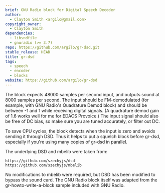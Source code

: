 ```yaml
---
brief: GNU Radio block for Digital Speech Decoder
author:
  - Clayton Smith <argilo@gmail.com>
copyright_owner:
  - Clayton Smith
dependencies:
  - libsndfile
  - gnuradio (>= 3.7)
repo: https://github.com/argilo/gr-dsd.git
stable_release: HEAD
title: gr-dsd
tags:
  - speech
  - encoder
  - blocks
website: https://github.com/argilo/gr-dsd
---
```


The block expects 48000 samples per second input, and outputs sound at
8000 samples per second.  The input should be FM-demodulated (for
example, with GNU Radio's Quadrature Demod block) and should be between
-1 and 1 while receiving digital signals.  (A quadrature demod gain of
1.6 works well for me for EDACS Provoice.)  The input signal should
also be free of DC bias, so make sure you are tuned accurately, or
filter out DC.

To save CPU cycles, the block detects when the input is zero and avoids
sending it through DSD.  Thus it helps to put a squelch block before
gr-dsd, especially if you're using many copies of gr-dsd in parallel.

The underlying DSD and mbelib were taken from:

    https://github.com/szechyjs/dsd
    https://github.com/szechyjs/mbelib

No modifications to mbelib were required, but DSD has been modified to
bypass the sound card.  The GNU Radio block itself was adapted from the
gr-howto-write-a-block sample included with GNU Radio.
